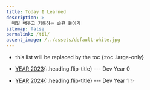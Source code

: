 ```yaml
---
title: Today I Learned
description: >
  매일 배우고 기록하는 습관 들이기
sitemap: false
permalink: /til/
accent_image: /../assets/default-white.jpg
---
```


- this list will be replaced by the toc
{:toc .large-only}

- [YEAR 2023]{:.heading.flip-title} --- Dev Year 0
- [YEAR 2024]{:.heading.flip-title} --- Dev Year 1 ✨

[YEAR 2023]: ./2023/README.md
[YEAR 2024]: ./2024/README.md
